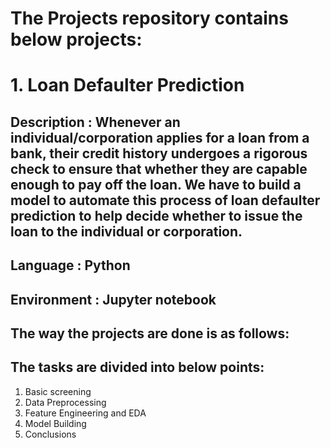 # The Projects repository contains below projects: 


# 1. Loan Defaulter Prediction

## Description : Whenever an individual/corporation applies for a loan from a bank, their credit history undergoes a rigorous check to ensure that whether they are capable enough to pay off the loan. We have to build a model to automate this process of loan defaulter prediction to help decide whether to issue the loan to the individual or corporation.

## Language : Python

## Environment : Jupyter notebook


## The way the projects are done is as follows:
## The tasks are divided into below points:
1. Basic screening
2. Data Preprocessing
3. Feature Engineering and EDA
5. Model Building
6. Conclusions

